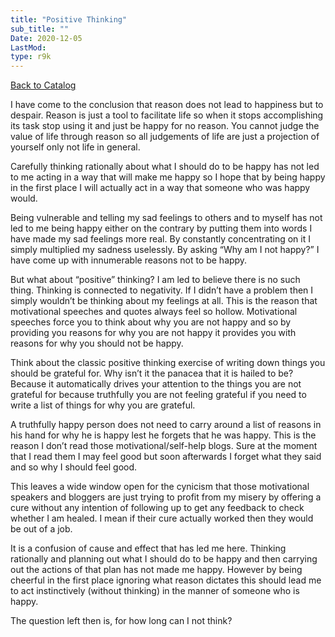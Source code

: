 ```yaml
---
title: "Positive Thinking"
sub_title: ""
Date: 2020-12-05
LastMod:
type: r9k
---
```


[Back to Catalog](https://otaking.xyz/index.html)

I have come to the conclusion that reason does not lead to happiness but to despair. Reason is just a tool to facilitate life so when it stops accomplishing its task stop using it and just be happy for no reason. You cannot judge the value of life through reason so all judgements of life are just a projection of yourself only not life in general.

Carefully thinking rationally about what I should do to be happy has not led to me acting in a way that will make me happy so I hope that by being happy in the first place I will actually act in a way that someone who was happy would.

Being vulnerable and telling my sad feelings to others and to myself has not led to me being happy either on the contrary by putting them into words I have made my sad feelings more real. By constantly concentrating on it I simply multiplied my sadness uselessly. By asking “Why am I not happy?” I have come up with innumerable reasons not to be happy.

But what about “positive” thinking? I am led to believe there is no such thing. Thinking is connected to negativity. If I didn’t have a problem then I simply wouldn’t be thinking about my feelings at all. This is the reason that motivational speeches and quotes always feel so hollow. Motivational speeches force you to think about why you are not happy and so by providing you reasons for why you are not happy it provides you with reasons for why you should not be happy.

Think about the classic positive thinking exercise of writing down things you should be grateful for. Why isn’t it the panacea that it is hailed to be? Because it automatically drives your attention to the things you are not grateful for because truthfully you are not feeling grateful if you need to write a list of things for why you are grateful.

A truthfully happy person does not need to carry around a list of reasons in his hand for why he is happy lest he forgets that he was happy. This is the reason I don’t read those motivational/self-help blogs. Sure at the moment that I read them I may feel good but soon afterwards I forget what they said and so why I should feel good.

This leaves a wide window open for the cynicism that those motivational speakers and bloggers are just trying to profit from my misery by offering a cure without any intention of following up to get any feedback to check whether I am healed. I mean if their cure actually worked then they would be out of a job.

It is a confusion of cause and effect that has led me here. Thinking rationally and planning out what I should do to be happy and then carrying out the actions of that plan has not made me happy. However by being cheerful in the first place ignoring what reason dictates this should lead me to act instinctively (without thinking) in the manner of someone who is happy.

The question left then is, for how long can I not think?
